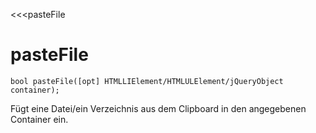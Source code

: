 ﻿<<<pasteFile

# pasteFile

```fnpreview
bool pasteFile([opt] HTMLLIElement/HTMLULElement/jQueryObject container);
```
Fügt eine Datei/ein Verzeichnis aus dem Clipboard in den angegebenen Container ein.